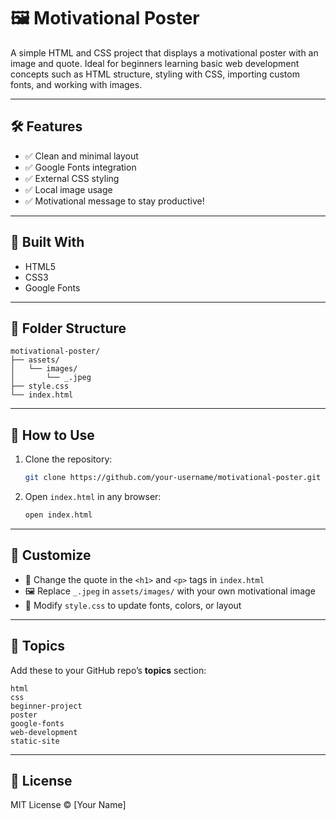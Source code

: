 # 🖼️ Motivational Poster

A simple HTML and CSS project that displays a motivational poster with an image and quote. Ideal for beginners learning basic web development concepts such as HTML structure, styling with CSS, importing custom fonts, and working with images.

---

## 🛠️ Features

- ✅ Clean and minimal layout
- ✅ Google Fonts integration
- ✅ External CSS styling
- ✅ Local image usage
- ✅ Motivational message to stay productive!

---

## 🧱 Built With

- HTML5
- CSS3
- Google Fonts

---

## 📂 Folder Structure

```
motivational-poster/
├── assets/
│   └── images/
│       └── _.jpeg
├── style.css
└── index.html
```

---

## 🚀 How to Use

1. Clone the repository:
   ```bash
   git clone https://github.com/your-username/motivational-poster.git
   ```
2. Open `index.html` in any browser:
   ```bash
   open index.html
   ```

---

## 🔧 Customize

- 💬 Change the quote in the `<h1>` and `<p>` tags in `index.html`
- 🖼️ Replace `_.jpeg` in `assets/images/` with your own motivational image
- 🎨 Modify `style.css` to update fonts, colors, or layout

---

## 📌 Topics

Add these to your GitHub repo’s **topics** section:

```
html
css
beginner-project
poster
google-fonts
web-development
static-site
```

---

## 📄 License

MIT License © [Your Name]
```
